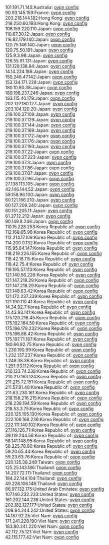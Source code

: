 101.191.71.145:Australia: [ovpn config](vpn/101_191_71_145.ovpn)  
90.93.145.159:France: [ovpn config](vpn/90_93_145_159.ovpn)  
203.218.144.182:Hong Kong: [ovpn config](vpn/203_218_144_182.ovpn)  
218.250.60.193:Hong Kong: [ovpn config](vpn/218_250_60_193.ovpn)  
106.159.220.110:Japan: [ovpn config](vpn/106_159_220_110.ovpn)  
110.67.30.12:Japan: [ovpn config](vpn/110_67_30_12.ovpn)  
116.82.179.140:Japan: [ovpn config](vpn/116_82_179_140.ovpn)  
120.75.146.140:Japan: [ovpn config](vpn/120_75_146_140.ovpn)  
120.75.50.191:Japan: [ovpn config](vpn/120_75_50_191.ovpn)  
125.9.3.98:Japan: [ovpn config](vpn/125_9_3_98.ovpn)  
126.55.91.131:Japan: [ovpn config](vpn/126_55_91_131.ovpn)  
131.129.138.84:Japan: [ovpn config](vpn/131_129_138_84.ovpn)  
14.14.224.188:Japan: [ovpn config](vpn/14_14_224_188.ovpn)  
150.246.47.142:Japan: [ovpn config](vpn/150_246_47_142.ovpn)  
153.134.171.228:Japan: [ovpn config](vpn/153_134_171_228.ovpn)  
180.10.80.38:Japan: [ovpn config](vpn/180_10_80_38.ovpn)  
180.196.237.246:Japan: [ovpn config](vpn/180_196_237_246.ovpn)  
193.115.40.179:Japan: [ovpn config](vpn/193_115_40_179.ovpn)  
202.127.180.127:Japan: [ovpn config](vpn/202_127_180_127.ovpn)  
203.104.120.20:Japan: [ovpn config](vpn/203_104_120_20.ovpn)  
219.100.37.109:Japan: [ovpn config](vpn/219_100_37_109.ovpn)  
219.100.37.129:Japan: [ovpn config](vpn/219_100_37_129.ovpn)  
219.100.37.144:Japan: [ovpn config](vpn/219_100_37_144.ovpn)  
219.100.37.169:Japan: [ovpn config](vpn/219_100_37_169.ovpn)  
219.100.37.172:Japan: [ovpn config](vpn/219_100_37_172.ovpn)  
219.100.37.176:Japan: [ovpn config](vpn/219_100_37_176.ovpn)  
219.100.37.193:Japan: [ovpn config](vpn/219_100_37_193.ovpn)  
219.100.37.22:Japan: [ovpn config](vpn/219_100_37_22.ovpn)  
219.100.37.223:Japan: [ovpn config](vpn/219_100_37_223.ovpn)  
219.100.37.3:Japan: [ovpn config](vpn/219_100_37_3.ovpn)  
219.100.37.86:Japan: [ovpn config](vpn/219_100_37_86.ovpn)  
219.100.37.87:Japan: [ovpn config](vpn/219_100_37_87.ovpn)  
219.100.37.96:Japan: [ovpn config](vpn/219_100_37_96.ovpn)  
27.138.113.105:Japan: [ovpn config](vpn/27_138_113_105.ovpn)  
42.146.144.52:Japan: [ovpn config](vpn/42_146_144_52.ovpn)  
59.158.96.100:Japan: [ovpn config](vpn/59_158_96_100.ovpn)  
60.121.166.210:Japan: [ovpn config](vpn/60_121_166_210.ovpn)  
60.127.209.240:Japan: [ovpn config](vpn/60_127_209_240.ovpn)  
60.151.205.11:Japan: [ovpn config](vpn/60_151_205_11.ovpn)  
61.27.12.212:Japan: [ovpn config](vpn/61_27_12_212.ovpn)  
90.149.8.248:Japan: [ovpn config](vpn/90_149_8_248.ovpn)  
110.15.228.253:Korea Republic of: [ovpn config](vpn/110_15_228_253.ovpn)  
112.168.65.96:Korea Republic of: [ovpn config](vpn/112_168_65_96.ovpn)  
112.214.17.109:Korea Republic of: [ovpn config](vpn/112_214_17_109.ovpn)  
114.200.0.132:Korea Republic of: [ovpn config](vpn/114_200_0_132.ovpn)  
115.95.64.147:Korea Republic of: [ovpn config](vpn/115_95_64_147.ovpn)  
118.219.226.165:Korea Republic of: [ovpn config](vpn/118_219_226_165.ovpn)  
118.42.18.115:Korea Republic of: [ovpn config](vpn/118_42_18_115.ovpn)  
118.42.75.4:Korea Republic of: [ovpn config](vpn/118_42_75_4.ovpn)  
119.195.57.113:Korea Republic of: [ovpn config](vpn/119_195_57_113.ovpn)  
121.140.56.226:Korea Republic of: [ovpn config](vpn/121_140_56_226.ovpn)  
121.147.218.29:Korea Republic of: [ovpn config](vpn/121_147_218_29.ovpn)  
121.147.218.29:Korea Republic of: [ovpn config](vpn/121_147_218_29.ovpn)  
121.148.63.42:Korea Republic of: [ovpn config](vpn/121_148_63_42.ovpn)  
121.172.237.239:Korea Republic of: [ovpn config](vpn/121_172_237_239.ovpn)  
121.190.110.41:Korea Republic of: [ovpn config](vpn/121_190_110_41.ovpn)  
14.34.92.7:Korea Republic of: [ovpn config](vpn/14_34_92_7.ovpn)  
14.43.93.141:Korea Republic of: [ovpn config](vpn/14_43_93_141.ovpn)  
175.120.218.45:Korea Republic of: [ovpn config](vpn/175_120_218_45.ovpn)  
175.192.164.50:Korea Republic of: [ovpn config](vpn/175_192_164_50.ovpn)  
175.196.179.232:Korea Republic of: [ovpn config](vpn/175_196_179_232.ovpn)  
175.196.88.42:Korea Republic of: [ovpn config](vpn/175_196_88_42.ovpn)  
175.197.71.187:Korea Republic of: [ovpn config](vpn/175_197_71_187.ovpn)  
180.66.82.75:Korea Republic of: [ovpn config](vpn/180_66_82_75.ovpn)  
1.230.190.99:Korea Republic of: [ovpn config](vpn/1_230_190_99.ovpn)  
1.232.137.237:Korea Republic of: [ovpn config](vpn/1_232_137_237.ovpn)  
1.248.38.36:Korea Republic of: [ovpn config](vpn/1_248_38_36.ovpn)  
1.251.93.112:Korea Republic of: [ovpn config](vpn/1_251_93_112.ovpn)  
210.123.74.238:Korea Republic of: [ovpn config](vpn/210_123_74_238.ovpn)  
210.217.163.124:Korea Republic of: [ovpn config](vpn/210_217_163_124.ovpn)  
211.215.72.151:Korea Republic of: [ovpn config](vpn/211_215_72_151.ovpn)  
211.57.91.48:Korea Republic of: [ovpn config](vpn/211_57_91_48.ovpn)  
211.63.230.161:Korea Republic of: [ovpn config](vpn/211_63_230_161.ovpn)  
218.158.216.215:Korea Republic of: [ovpn config](vpn/218_158_216_215.ovpn)  
218.238.194.59:Korea Republic of: [ovpn config](vpn/218_238_194_59.ovpn)  
218.53.3.75:Korea Republic of: [ovpn config](vpn/218_53_3_75.ovpn)  
220.125.105.130:Korea Republic of: [ovpn config](vpn/220_125_105_130.ovpn)  
222.106.168.236:Korea Republic of: [ovpn config](vpn/222_106_168_236.ovpn)  
222.111.140.102:Korea Republic of: [ovpn config](vpn/222_111_140_102.ovpn)  
27.116.126.71:Korea Republic of: [ovpn config](vpn/27_116_126_71.ovpn)  
39.119.244.56:Korea Republic of: [ovpn config](vpn/39_119_244_56.ovpn)  
58.141.148.95:Korea Republic of: [ovpn config](vpn/58_141_148_95.ovpn)  
58.225.78.80:Korea Republic of: [ovpn config](vpn/58_225_78_80.ovpn)  
59.20.65.44:Korea Republic of: [ovpn config](vpn/59_20_65_44.ovpn)  
59.23.63.76:Korea Republic of: [ovpn config](vpn/59_23_63_76.ovpn)  
220.135.38.248:Taiwan: [ovpn config](vpn/220_135_38_248.ovpn)  
125.25.143.186:Thailand: [ovpn config](vpn/125_25_143_186.ovpn)  
14.207.72.111:Thailand: [ovpn config](vpn/14_207_72_111.ovpn)  
184.22.144.104:Thailand: [ovpn config](vpn/184_22_144_104.ovpn)  
49.228.106.148:Thailand: [ovpn config](vpn/49_228_106_148.ovpn)  
86.97.132.175:United Arab Emirates: [ovpn config](vpn/86_97_132_175.ovpn)  
107.146.232.233:United States: [ovpn config](vpn/107_146_232_233.ovpn)  
161.202.144.236:United States: [ovpn config](vpn/161_202_144_236.ovpn)  
202.182.127.177:United States: [ovpn config](vpn/202_182_127_177.ovpn)  
208.94.244.242:United States: [ovpn config](vpn/208_94_244_242.ovpn)  
14.187.92.25:Viet Nam: [ovpn config](vpn/14_187_92_25.ovpn)  
171.241.228.190:Viet Nam: [ovpn config](vpn/171_241_228_190.ovpn)  
183.80.241.220:Viet Nam: [ovpn config](vpn/183_80_241_220.ovpn)  
42.112.75.121:Viet Nam: [ovpn config](vpn/42_112_75_121.ovpn)  
42.115.177.42:Viet Nam: [ovpn config](vpn/42_115_177_42.ovpn)  

